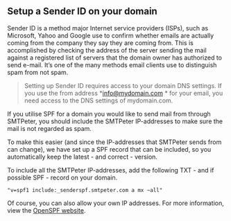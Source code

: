 ## Setup a Sender ID on your domain

Sender ID is a method major Internet service providers (ISPs), 
such as Microsoft, Yahoo and Google use to confirm whether emails 
are actually coming from the company they say they are coming from. 
This is accomplished by checking the address of the server sending 
the mail against a registered list of servers that the domain owner 
has authorized to send e-mail. It’s one of the many methods email 
clients use to distinguish spam from not spam.

> Setting up Sender ID requires access to your domain DNS settings. 
If you use the from address *info@mydomain.com * for your email, 
you need access to the DNS settings of mydomain.com.

If you utilise SPF for a domain you would like to send mail
from through SMTPeter, you should include the SMTPeter
IP-addresses to make sure the mail is not regarded as spam.

To make this easier (and since the IP-addresses that SMTPeter
sends from can change), we have set up a SPF record that can
be included, so you automatically keep the latest - and correct -
version.

To include all the SMTPeter IP-addresses, add the following
TXT - and if possible SPF - record on your domain.

` "v=spf1 include:_senderspf.smtpeter.com a mx ~all" `

Of course, you can also allow your own IP addresses. For more
information, view the [OpenSPF website](http://www.openspf.org/).
